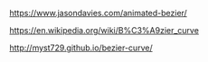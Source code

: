 https://www.jasondavies.com/animated-bezier/

https://en.wikipedia.org/wiki/B%C3%A9zier_curve

http://myst729.github.io/bezier-curve/
